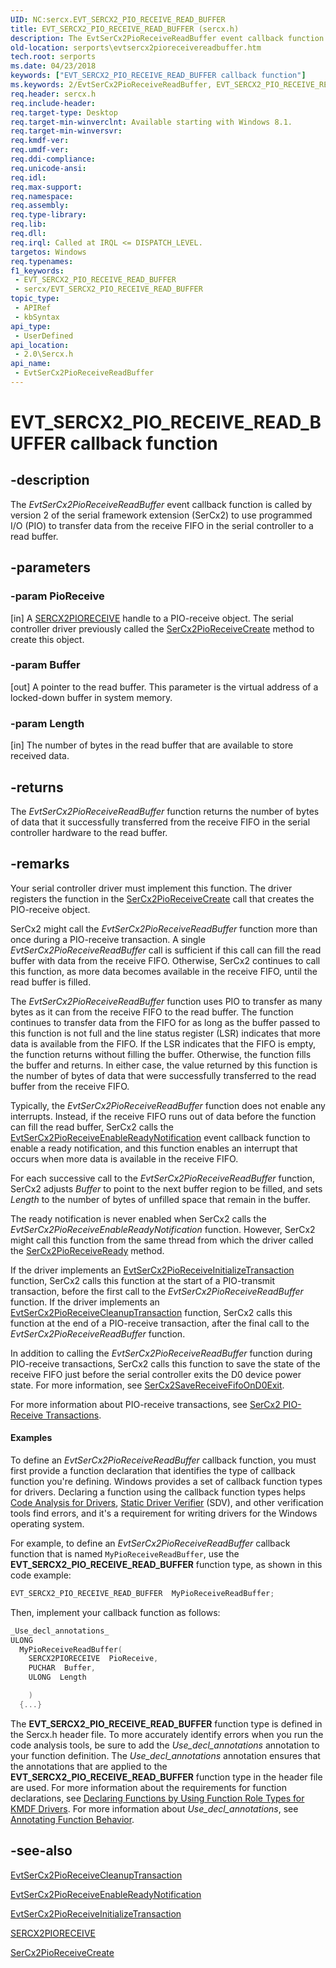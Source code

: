 ```yaml
---
UID: NC:sercx.EVT_SERCX2_PIO_RECEIVE_READ_BUFFER
title: EVT_SERCX2_PIO_RECEIVE_READ_BUFFER (sercx.h)
description: The EvtSerCx2PioReceiveReadBuffer event callback function is called by version 2 of the serial framework extension (SerCx2) to use programmed I/O (PIO) to transfer data from the receive FIFO in the serial controller to a read buffer.
old-location: serports\evtsercx2pioreceivereadbuffer.htm
tech.root: serports
ms.date: 04/23/2018
keywords: ["EVT_SERCX2_PIO_RECEIVE_READ_BUFFER callback function"]
ms.keywords: 2/EvtSerCx2PioReceiveReadBuffer, EVT_SERCX2_PIO_RECEIVE_READ_BUFFER, EVT_SERCX2_PIO_RECEIVE_READ_BUFFER callback, EvtSerCx2PioReceiveReadBuffer, EvtSerCx2PioReceiveReadBuffer callback function [Serial Ports], serports.evtsercx2pioreceivereadbuffer
req.header: sercx.h
req.include-header: 
req.target-type: Desktop
req.target-min-winverclnt: Available starting with Windows 8.1.
req.target-min-winversvr: 
req.kmdf-ver: 
req.umdf-ver: 
req.ddi-compliance: 
req.unicode-ansi: 
req.idl: 
req.max-support: 
req.namespace: 
req.assembly: 
req.type-library: 
req.lib: 
req.dll: 
req.irql: Called at IRQL <= DISPATCH_LEVEL.
targetos: Windows
req.typenames: 
f1_keywords:
 - EVT_SERCX2_PIO_RECEIVE_READ_BUFFER
 - sercx/EVT_SERCX2_PIO_RECEIVE_READ_BUFFER
topic_type:
 - APIRef
 - kbSyntax
api_type:
 - UserDefined
api_location:
 - 2.0\Sercx.h
api_name:
 - EvtSerCx2PioReceiveReadBuffer
---
```


# EVT_SERCX2_PIO_RECEIVE_READ_BUFFER callback function


## -description

The <i>EvtSerCx2PioReceiveReadBuffer</i> event callback function is called by version 2 of the serial framework extension (SerCx2) to use programmed I/O (PIO) to transfer data from the receive FIFO in the serial controller to a read buffer.

## -parameters

### -param PioReceive 

[in]
A <a href="/windows-hardware/drivers/serports/sercx2-object-handles">SERCX2PIORECEIVE</a> handle to a PIO-receive object. The serial controller driver previously called the <a href="/windows-hardware/drivers/ddi/sercx/nf-sercx-sercx2pioreceivecreate">SerCx2PioReceiveCreate</a> method to create this object.

### -param Buffer 

[out]
A pointer to the read buffer. This parameter is the virtual address of a locked-down buffer in system memory.

### -param Length 

[in]
The number of bytes in the read buffer that are available to store received data.

## -returns

The <i>EvtSerCx2PioReceiveReadBuffer</i> function returns the number of bytes of data that it successfully transferred from the receive FIFO in the serial controller hardware to the read buffer.

## -remarks

Your serial controller driver must implement this function. The driver registers the function in the <a href="/windows-hardware/drivers/ddi/sercx/nf-sercx-sercx2pioreceivecreate">SerCx2PioReceiveCreate</a> call that creates the PIO-receive object.

SerCx2 might call the <i>EvtSerCx2PioReceiveReadBuffer</i> function more than once during a PIO-receive transaction. A single <i>EvtSerCx2PioReceiveReadBuffer</i> call is sufficient if this call can fill the read buffer with data from the receive FIFO. Otherwise, SerCx2 continues to call this function, as more data becomes available in the receive FIFO, until the read buffer is filled.

The <i>EvtSerCx2PioReceiveReadBuffer</i> function uses PIO to transfer as many bytes as it can from the receive FIFO to the read buffer. The function continues to transfer data from the FIFO for as long as the buffer passed to this function is not full and the line status register (LSR) indicates that more data is available from the FIFO. If the LSR indicates that the FIFO is empty, the function returns without filling the buffer. Otherwise, the function fills the buffer and returns. In either case, the value returned by this function is the number of bytes of data that were successfully transferred to the read buffer from the receive FIFO.

Typically, the <i>EvtSerCx2PioReceiveReadBuffer</i> function does not enable any interrupts. Instead, if the receive FIFO runs out of data before the function can fill the read buffer, SerCx2 calls the <a href="/windows-hardware/drivers/ddi/sercx/nc-sercx-evt_sercx2_pio_receive_enable_ready_notification">EvtSerCx2PioReceiveEnableReadyNotification</a> event callback function to enable a ready notification, and this function enables an interrupt that occurs when more data is available in the receive FIFO.

For each successive call to the <i>EvtSerCx2PioReceiveReadBuffer</i> function, SerCx2 adjusts <i>Buffer</i> to point to the next buffer region to be filled, and sets <i>Length</i> to the number of bytes of unfilled space that remain in the buffer.

The ready notification is never enabled when SerCx2 calls the <i>EvtSerCx2PioReceiveEnableReadyNotification</i> function. However, SerCx2 might call this function from the same thread from which the driver called the <a href="/windows-hardware/drivers/ddi/sercx/nf-sercx-sercx2pioreceiveready">SerCx2PioReceiveReady</a> method.

If the driver implements an <a href="/windows-hardware/drivers/ddi/sercx/nc-sercx-evt_sercx2_pio_receive_initialize_transaction">EvtSerCx2PioReceiveInitializeTransaction</a> function, SerCx2 calls this function at the start of a PIO-transmit transaction, before the first call to the <i>EvtSerCx2PioReceiveReadBuffer</i> function. If the driver implements an <a href="/windows-hardware/drivers/ddi/sercx/nc-sercx-evt_sercx2_pio_receive_cleanup_transaction">EvtSerCx2PioReceiveCleanupTransaction</a> function, SerCx2 calls this function at the end of a PIO-receive transaction, after the final call to the <i>EvtSerCx2PioReceiveReadBuffer</i> function.

In addition to calling the <i>EvtSerCx2PioReceiveReadBuffer</i> function during PIO-receive transactions, SerCx2 calls this function to save the state of the receive FIFO just before the serial controller exits the D0 device power state. For more information, see <a href="/windows-hardware/drivers/ddi/sercx/nf-sercx-sercx2savereceivefifoond0exit">SerCx2SaveReceiveFifoOnD0Exit</a>.

For more information about PIO-receive transactions, see <a href="/previous-versions/dn265332(v=vs.85)">SerCx2 PIO-Receive Transactions</a>.


#### Examples

To define an <i>EvtSerCx2PioReceiveReadBuffer</i> callback function, you must first provide a function declaration that identifies the type of callback function you're defining. Windows provides a set of callback function types for drivers. Declaring a function using the callback function types helps <a href="/windows-hardware/drivers/devtest/code-analysis-for-drivers">Code Analysis for Drivers</a>, <a href="/windows-hardware/drivers/devtest/static-driver-verifier">Static Driver Verifier</a> (SDV), and other verification tools find errors, and it's a requirement for writing drivers for the Windows operating system.

For example, to define an <i>EvtSerCx2PioReceiveReadBuffer</i> callback function that is named <code>MyPioReceiveReadBuffer</code>, use the <b>EVT_SERCX2_PIO_RECEIVE_READ_BUFFER</b> function type, as shown in this code example:


```cpp
EVT_SERCX2_PIO_RECEIVE_READ_BUFFER  MyPioReceiveReadBuffer;
```

Then, implement your callback function as follows:


```cpp
_Use_decl_annotations_
ULONG
  MyPioReceiveReadBuffer(
    SERCX2PIORECEIVE  PioReceive,
    PUCHAR  Buffer,
    ULONG  Length

    )
  {...}
```

The <b>EVT_SERCX2_PIO_RECEIVE_READ_BUFFER</b> function type is defined in the Sercx.h header file. To more accurately identify errors when you run the code analysis tools, be sure to add the _Use_decl_annotations_ annotation to your function definition. The _Use_decl_annotations_ annotation ensures that the annotations that are applied to the <b>EVT_SERCX2_PIO_RECEIVE_READ_BUFFER</b> function type in the header file are used. For more information about the requirements for function declarations, see <a href="/windows-hardware/drivers/devtest/declaring-functions-by-using-function-role-types-for-kmdf-drivers">Declaring Functions by Using Function Role Types for KMDF Drivers</a>. For more information about _Use_decl_annotations_, see <a href="/visualstudio/code-quality/annotating-function-behavior">Annotating Function Behavior</a>.

<div class="code"></div>

## -see-also

<a href="/windows-hardware/drivers/ddi/sercx/nc-sercx-evt_sercx2_pio_receive_cleanup_transaction">EvtSerCx2PioReceiveCleanupTransaction</a>



<a href="/windows-hardware/drivers/ddi/sercx/nc-sercx-evt_sercx2_pio_receive_enable_ready_notification">EvtSerCx2PioReceiveEnableReadyNotification</a>



<a href="/windows-hardware/drivers/ddi/sercx/nc-sercx-evt_sercx2_pio_receive_initialize_transaction">EvtSerCx2PioReceiveInitializeTransaction</a>



<a href="/windows-hardware/drivers/serports/sercx2-object-handles">SERCX2PIORECEIVE</a>



<a href="/windows-hardware/drivers/ddi/sercx/nf-sercx-sercx2pioreceivecreate">SerCx2PioReceiveCreate</a>
